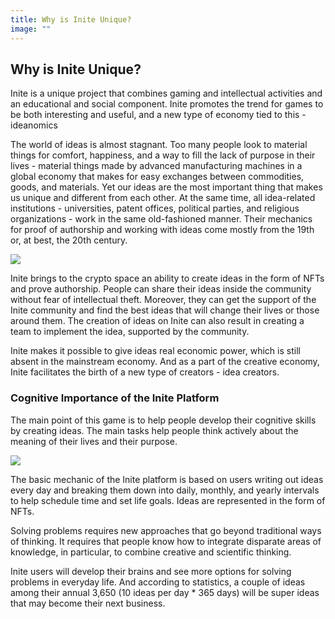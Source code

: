 ```yaml
---
title: Why is Inite Unique?
image: ""
---
```

## Why is Inite Unique?

Inite is a unique project that combines gaming and intellectual activities and an educational and social component. Inite promotes the trend for games to be both interesting and useful, and a new type of economy tied to this - ideanomics

The world of ideas is almost stagnant. Too many people look to material things for comfort, happiness, and a way to fill the lack of purpose in their lives - material things made by advanced manufacturing machines in a global economy that makes for easy exchanges between commodities, goods, and materials. Yet our ideas are the most important thing that makes us unique and different from each other. At the same time, all idea-related institutions - universities, patent offices, political parties, and religious organizations - work in the same old-fashioned manner. Their mechanics for proof of authorship and working with ideas come mostly from the 19th or, at best, the 20th century.

![](img/origin.9.jpg)

Inite brings to the crypto space an ability to create ideas in the form of NFTs and prove authorship. People can share their ideas inside the community without fear of intellectual theft. Moreover, they can get the support of the Inite community and find the best ideas that will change their lives or those around them. The creation of ideas on Inite can also result in creating a team to implement the idea, supported by the community. 

Inite makes it possible to give ideas real economic power, which is still absent in the mainstream economy. And as a part of the creative economy, Inite facilitates the birth of a new type of creators - idea creators. 



### Cognitive Importance of the Inite Platform

The main point of this game is to help people develop their cognitive skills by creating ideas. The main tasks help people think actively about the meaning of their lives and their purpose.

![](img/image-25-1-.jpg)

The basic mechanic of the Inite platform is based on users writing out ideas every day and breaking them down into daily, monthly, and yearly intervals to help schedule time and set life goals. Ideas are represented in the form of NFTs. 

Solving problems requires new approaches that go beyond traditional ways of thinking. It requires that people know how to integrate disparate areas of knowledge, in particular, to combine creative and scientific thinking. 

Inite users will develop their brains and see more options for solving problems in everyday life. And according to statistics, a couple of ideas among their annual 3,650 (10 ideas per day * 365 days) will be super ideas that may become their next business.